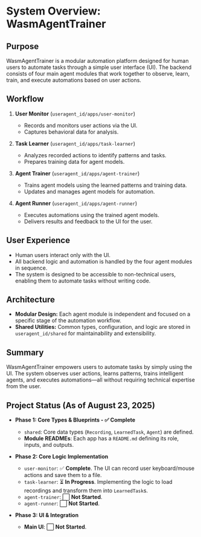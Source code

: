 # System Overview: WasmAgentTrainer

## Purpose
WasmAgentTrainer is a modular automation platform designed for human users to automate tasks through a simple user interface (UI). The backend consists of four main agent modules that work together to observe, learn, train, and execute automations based on user actions.

## Workflow
1. **User Monitor** (`useragent_id/apps/user-monitor`)
   - Records and monitors user actions via the UI.
   - Captures behavioral data for analysis.

2. **Task Learner** (`useragent_id/apps/task-learner`)
   - Analyzes recorded actions to identify patterns and tasks.
   - Prepares training data for agent models.

3. **Agent Trainer** (`useragent_id/apps/agent-trainer`)
   - Trains agent models using the learned patterns and training data.
   - Updates and manages agent models for automation.

4. **Agent Runner** (`useragent_id/apps/agent-runner`)
   - Executes automations using the trained agent models.
   - Delivers results and feedback to the UI for the user.

## User Experience
- Human users interact only with the UI.
- All backend logic and automation is handled by the four agent modules in sequence.
- The system is designed to be accessible to non-technical users, enabling them to automate tasks without writing code.

## Architecture
- **Modular Design:** Each agent module is independent and focused on a specific stage of the automation workflow.
- **Shared Utilities:** Common types, configuration, and logic are stored in `useragent_id/shared` for maintainability and extensibility.

## Summary
WasmAgentTrainer empowers users to automate tasks by simply using the UI. The system observes user actions, learns patterns, trains intelligent agents, and executes automations—all without requiring technical expertise from the user.

## Project Status (As of August 23, 2025)

- **Phase 1: Core Types & Blueprints - ✅ Complete**
    - `shared`: Core data types (`Recording`, `LearnedTask`, `Agent`) are defined.
    - **Module READMEs**: Each app has a `README.md` defining its role, inputs, and outputs.

- **Phase 2: Core Logic Implementation**
    - `user-monitor`: ✅ **Complete**. The UI can record user keyboard/mouse actions and save them to a file.
    - `task-learner`: ⏳ **In Progress**. Implementing the logic to load recordings and transform them into `LearnedTask`s.
    - `agent-trainer`: ⬜️ **Not Started**.
    - `agent-runner`: ⬜️ **Not Started**.

- **Phase 3: UI & Integration**
    - **Main UI**: ⬜️ **Not Started**.
